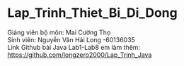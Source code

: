 # Lap_Trinh_Thiet_Bi_Di_Dong
Giảng viên bộ môn: Mai Cường Thọ </br>
Sinh viên: Nguyễn Văn Hải Long -60136035 </br>
Link Github bài Java Lab1-Lab8 em làm thêm:
https://github.com/longzero2000/Lap_Trinh_Java
